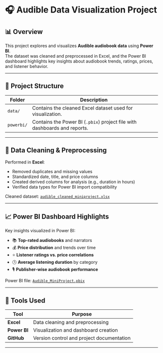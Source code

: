# 🎧 Audible Data Visualization Project

## 📊 Overview
This project explores and visualizes **Audible audiobook data** using **Power BI**.  
The dataset was cleaned and preprocessed in Excel, and the Power BI dashboard highlights key insights about audiobook trends, ratings, prices, and listener behavior.

---

## 📂 Project Structure

| Folder | Description |
|--------|--------------|
| `data/` | Contains the cleaned Excel dataset used for visualization. |
| `powerbi/` | Contains the Power BI (`.pbix`) project file with dashboards and reports. |

---

## 🧹 Data Cleaning & Preprocessing
Performed in **Excel**:
- Removed duplicates and missing values  
- Standardized date, title, and price columns  
- Created derived columns for analysis (e.g., duration in hours)  
- Verified data types for Power BI import compatibility

Cleaned dataset: [`audible_cleaned_miniproject.xlsx`](data/audible_cleaned_miniproject.xlsx)

---

## 📈 Power BI Dashboard Highlights
Key insights visualized in Power BI:
- 📚 **Top-rated audiobooks** and narrators  
- 💰 **Price distribution** and trends over time  
- ⭐ **Listener ratings vs. price correlations**  
- 🕒 **Average listening duration** by category  
- 🎙️ **Publisher-wise audiobook performance**

Power BI file: [`Audible_MiniProject.pbix`](powerbi/Audible_MiniProject.pbix)

---

## 🧠 Tools Used
| Tool | Purpose |
|------|----------|
| **Excel** | Data cleaning and preprocessing |
| **Power BI** | Visualization and dashboard creation |
| **GitHub** | Version control and project documentation |

---  
